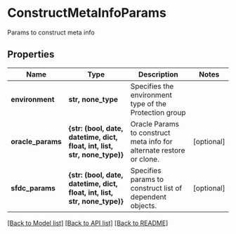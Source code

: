 # ConstructMetaInfoParams

Params to construct meta info

## Properties
Name | Type | Description | Notes
------------ | ------------- | ------------- | -------------
**environment** | **str, none_type** | Specifies the environment type of the Protection group | 
**oracle_params** | **{str: (bool, date, datetime, dict, float, int, list, str, none_type)}** | Oracle Params to construct meta info for alternate restore or clone. | [optional] 
**sfdc_params** | **{str: (bool, date, datetime, dict, float, int, list, str, none_type)}** | Specifies params to construct list of dependent objects. | [optional] 

[[Back to Model list]](../README.md#documentation-for-models) [[Back to API list]](../README.md#documentation-for-api-endpoints) [[Back to README]](../README.md)


